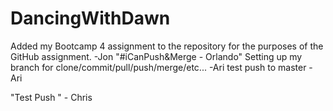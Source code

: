 # DancingWithDawn
Added my Bootcamp 4 assignment to the repository for the purposes of the GitHub assignment. -Jon
"#iCanPush&Merge - Orlando"
Setting up my branch for clone/commit/pull/push/merge/etc... -Ari
test push to master - Ari

"Test Push  " - Chris
